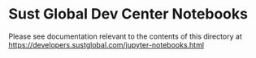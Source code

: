 # Sust Global Dev Center Notebooks

Please see documentation relevant to the contents of this directory at
https://developers.sustglobal.com/jupyter-notebooks.html
